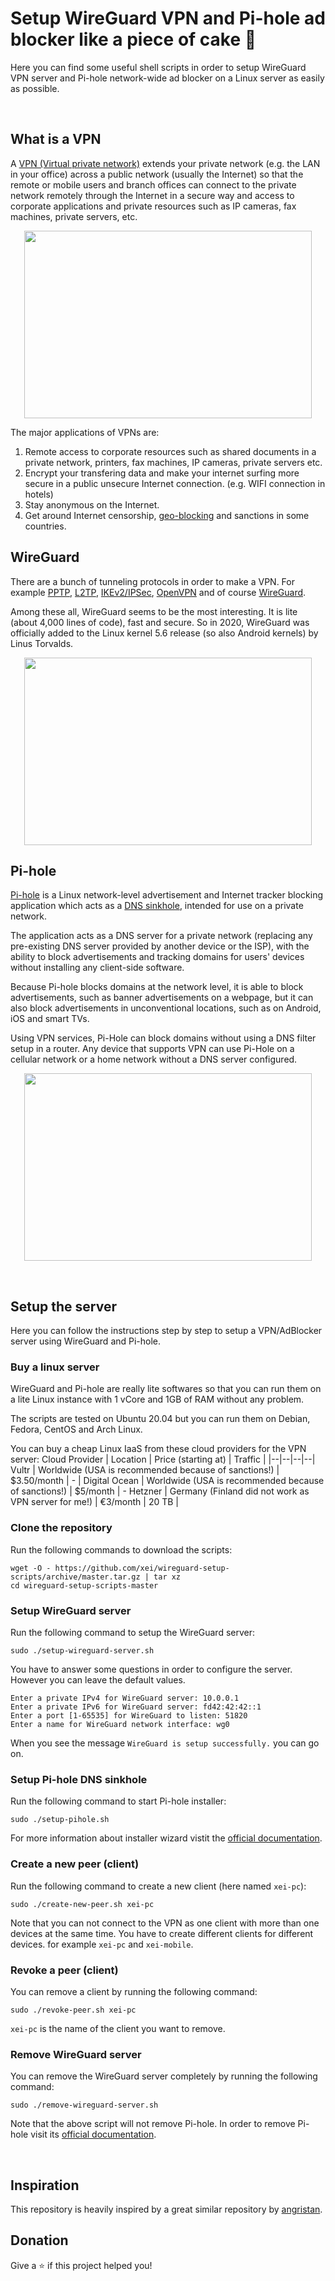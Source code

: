 # Setup WireGuard VPN and Pi-hole ad blocker like a piece of cake 🍰
Here you can find some useful shell scripts in order to setup WireGuard VPN server and Pi-hole network-wide ad blocker on a Linux server as easily as possible.

<p>&nbsp;</p>

## What is a VPN
A [VPN (Virtual private network)](https://en.wikipedia.org/wiki/Virtual_private_network) extends your private network (e.g. the LAN in your office) across a public network (usually the Internet) so that the remote or mobile users and branch offices can connect to the private network remotely through the Internet in a secure way and access to corporate applications and private resources such as IP cameras, fax machines, private servers, etc.

<p align="center">
  <img width="460" height="300" src="https://upload.wikimedia.org/wikipedia/commons/e/e8/VPN_overview-en.svg">
</p>

The major applications of VPNs are:
1. Remote access to corporate resources such as shared documents in a private network, printers, fax machines, IP cameras, private servers etc.
3. Encrypt your transfering data and make your internet surfing more secure in a public unsecure Internet connection. (e.g. WIFI connection in hotels)
4. Stay anonymous on the Internet.
5. Get around Internet censorship, [geo-blocking](https://en.wikipedia.org/wiki/Geo-blocking) and sanctions in some countries.

## WireGuard
There are a bunch of tunneling protocols in order to make a VPN. For example [PPTP](https://www.bgocloud.com/knowledgebase/32/mikrotik-chr-how-to-setup-pptp-vpn-server.html), [L2TP](https://blog.johannfenech.com/mikrotik-l2tp-ipsec-vpn-server/), [IKEv2/IPSec](https://nordvpn.com/blog/ikev2ipsec/), [OpenVPN](https://github.com/angristan/openvpn-install) and of course [WireGuard](https://www.wireguard.com/).

Among these all, WireGuard seems to be the most interesting. It is lite (about 4,000 lines of code), fast and secure. So in 2020, WireGuard was officially added to the Linux kernel 5.6 release (so also Android kernels) by Linus Torvalds.

<p align="center">
  <img width="460" height="300" src="https://cdn.shortpixel.ai/client/to_webp,q_glossy,ret_img,w_758/https://www.the-digital-life.com/wp-content/uploads/2020/04/image.png">
</p>

## Pi-hole
[Pi-hole](https://pi-hole.net) is a Linux network-level advertisement and Internet tracker blocking application which acts as a [DNS sinkhole](https://en.wikipedia.org/wiki/DNS_sinkhole), intended for use on a private network.

The application acts as a DNS server for a private network (replacing any pre-existing DNS server provided by another device or the ISP), with the ability to block advertisements and tracking domains for users' devices without installing any client-side software.

Because Pi-hole blocks domains at the network level, it is able to block advertisements, such as banner advertisements on a webpage, but it can also block advertisements in unconventional locations, such as on Android, iOS and smart TVs.

Using VPN services, Pi-Hole can block domains without using a DNS filter setup in a router. Any device that supports VPN can use Pi-Hole on a cellular network or a home network without a DNS server configured.

<p align="center">
  <img width="460" height="300" src="https://upload.wikimedia.org/wikipedia/commons/5/5e/Pi-hole_Screenshot.png">
</p>

<p>&nbsp;</p>

## Setup the server
Here you can follow the instructions step by step to setup a VPN/AdBlocker server using WireGuard and Pi-hole.
### Buy a linux server
WireGuard and Pi-hole are really lite softwares so that you can run them on a lite Linux instance with 1 vCore and 1GB of RAM without any problem.

The scripts are tested on Ubuntu 20.04 but you can run them on Debian, Fedora, CentOS and Arch Linux.


You can buy a cheap Linux IaaS from these cloud providers for the VPN server:
Cloud Provider | Location | Price (starting at) | Traffic |
|--|--|--|--|
Vultr | Worldwide (USA is recommended because of sanctions!) | $3.50/month | - |
Digital Ocean | Worldwide (USA is recommended because of sanctions!) | $5/month | -
Hetzner | Germany (Finland did not work as VPN server for me!) | €3/month | 20 TB |

### Clone the repository
Run the following commands to download the scripts:
```
wget -O - https://github.com/xei/wireguard-setup-scripts/archive/master.tar.gz | tar xz
cd wireguard-setup-scripts-master
```

### Setup WireGuard server
Run the following command to setup the WireGuard server:
```
sudo ./setup-wireguard-server.sh
```
You have to answer some questions in order to configure the server. However you can leave the default values.
```
Enter a private IPv4 for WireGuard server: 10.0.0.1
Enter a private IPv6 for WireGuard server: fd42:42:42::1
Enter a port [1-65535] for WireGuard to listen: 51820
Enter a name for WireGuard network interface: wg0
```

When you see the message `WireGuard is setup successfully.` you can go on.

### Setup Pi-hole DNS sinkhole
Run the following command to start Pi-hole installer:
```
sudo ./setup-pihole.sh
```
For more information about installer wizard vistit the [official documentation](https://docs.pi-hole.net).

### Create a new peer (client)
Run the following command to create a new client (here named `xei-pc`):
```
sudo ./create-new-peer.sh xei-pc
```
Note that you can not connect to the VPN as one client with more than one devices at the same time. You have to create different clients for different devices. for example `xei-pc` and `xei-mobile`.

### Revoke a peer (client)
You can remove a client by running the following command:
```
sudo ./revoke-peer.sh xei-pc
```
`xei-pc` is the name of the client you want to remove.

### Remove WireGuard server
You can remove the WireGuard server completely by running the following command:
```
sudo ./remove-wireguard-server.sh
```
Note that the above script will not remove Pi-hole. In order to remove Pi-hole visit its [official documentation](https://docs.pi-hole.net).

<p>&nbsp;</p>

## Inspiration
This repository is heavily inspired by a great similar repository by [angristan](https://github.com/angristan/wireguard-install).

## Donation
Give a ⭐ if this project helped you!
